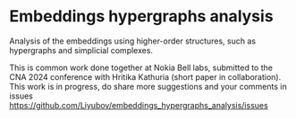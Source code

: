 # Embeddings hypergraphs analysis
Analysis of the embeddings using higher-order structures, such as hypergraphs and simplicial complexes. 


This is common work done together at Nokia Bell labs, submitted to the CNA 2024 conference with Hritika Kathuria (short paper in collaboration).
This work is in progress, do share more suggestions and your comments in issues https://github.com/Liyubov/embeddings_hypergraphs_analysis/issues 
